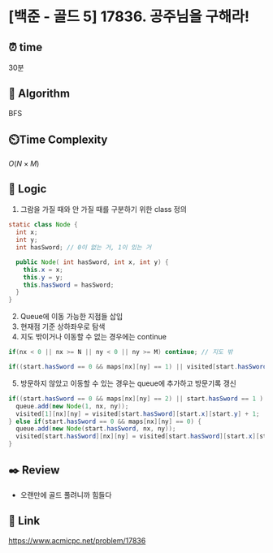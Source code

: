 # [백준 - 골드 5] 17836. 공주님을 구해라!
 
## ⏰  **time**
30분

## :pushpin: **Algorithm**
BFS

## ⏲️**Time Complexity**
$O(N×M)$

## :round_pushpin: **Logic**
1. 그람을 가질 때와 안 가질 때를 구분하기 위한 class 정의
```java
static class Node {
  int x;
  int y;
  int hasSword; // 0이 없는 거, 1이 있는 거 

  public Node( int hasSword, int x, int y) {
    this.x = x;
    this.y = y;
    this.hasSword = hasSword;
  }
}
```
2. Queue에 이동 가능한 지점들 삽입
3. 현재점 기준 상하좌우로 탐색
4. 지도 밖이거나 이동할 수 없는 경우에는 continue
```java
if(nx < 0 || nx >= N || ny < 0 || ny >= M) continue; // 지도 밖

if((start.hasSword == 0 && maps[nx][ny] == 1) || visited[start.hasSword][nx][ny] != 0) continue; // 이동할 수 없음
```
5. 방문하지 않았고 이동할 수 있는 경우는 queue에 추가하고 방문기록 갱신
```java
if((start.hasSword == 0 && maps[nx][ny] == 2) || start.hasSword == 1 ) { // 그람을 획득했거나 소지하고 있는 경우
  queue.add(new Node(1, nx, ny));
  visited[1][nx][ny] = visited[start.hasSword][start.x][start.y] + 1;
} else if(start.hasSword == 0 && maps[nx][ny] == 0) {
  queue.add(new Node(start.hasSword, nx, ny));
  visited[start.hasSword][nx][ny] = visited[start.hasSword][start.x][start.y] + 1;
}
```

## :black_nib: **Review**
- 오랜만에 골드 풀려니까 힘들다

## 📡 Link
https://www.acmicpc.net/problem/17836
